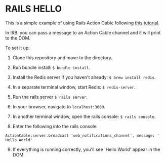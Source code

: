 # RAILS HELLO

This is a simple example of using Rails Action Cable following [this tutorial](https://medium.com/rubyinside/action-cable-hello-world-with-rails-5-1-efc475b0208b).

In IRB, you can pass a message to an Action Cable channel and it will print to the DOM.

To set it up:

1. Clone this repository and move to the directory.

2. Run bundle install: `$ bundle install`.

3. Install the Redis server if you haven't already: `$ brew install redis`.

4. In a separate terminal window, start Redis: `$ redis-server`.

5. Run the rails server `$ rails server`.

6. In your browser, navigate to `localhost:3000`.

7. In another terminal window, open the rails console: `$ rails console`.

8. Enter the following into the rails console:
```
ActionCable.server.broadcast 'web_notifications_channel', message: ' Hello World'

```

9. If everything is running correctly, you'll see 'Hello World' appear in the DOM.
